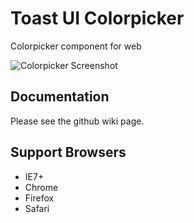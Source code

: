 # Toast UI Colorpicker

Colorpicker component for web

![Colorpicker Screenshot](/gh-pages/screenshot.png)

## Documentation

Please see the github wiki page.

## Support Browsers

- IE7+
- Chrome
- Firefox
- Safari
